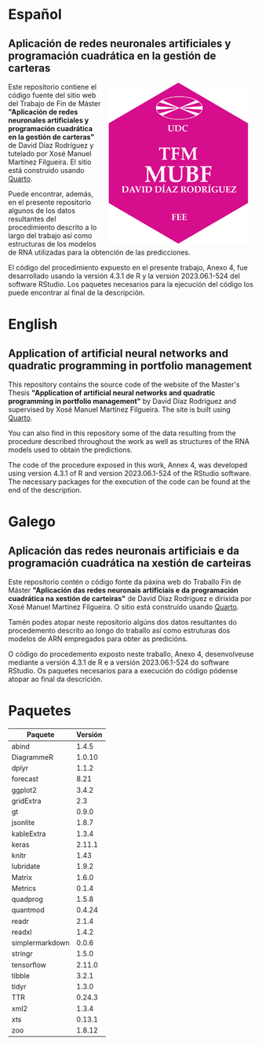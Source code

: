 # Español

## Aplicación de redes neuronales artificiales y programación cuadrática en la gestión de carteras

<a href=""><img src="projectlogo.png" alt="Project image" width="285" align="right" style="margin: 0 1em 0 1em"/></a> Este repositorio contiene el código fuente del sitio web del Trabajo de Fin de Máster **"Aplicación de redes neuronales artificiales y programación cuadrática en la gestión de carteras"** de David Díaz Rodríguez y tutelado por Xosé Manuel Martínez Filgueira. El sitio está construido usando [Quarto](https://quarto.org/).

Puede encontrar, además, en el presente repositorio algunos de los datos resultantes del procedimiento descrito a lo largo del trabajo así como estructuras de los modelos de RNA utilizadas para la obtención de las predicciones.

El código del procedimiento expuesto en el presente trabajo, Anexo 4, fue desarrollado usando la versión 4.3.1 de R y la versión 2023.06.1-524 del software RStudio. Los paquetes necesarios para la ejecución del código los puede encontrar al final de la descripción.

# English

## Application of artificial neural networks and quadratic programming in portfolio management

This repository contains the source code of the website of the Master's Thesis **"Application of artificial neural networks and quadratic programming in portfolio management"** by David Díaz Rodríguez and supervised by Xosé Manuel Martínez Filgueira. The site is built using [Quarto](https://quarto.org/).

You can also find in this repository some of the data resulting from the procedure described throughout the work as well as structures of the RNA models used to obtain the predictions.

The code of the procedure exposed in this work, Annex 4, was developed using version 4.3.1 of R and version 2023.06.1-524 of the RStudio software. The necessary packages for the execution of the code can be found at the end of the description.

# Galego

## Aplicación das redes neuronais artificiais e da programación cuadrática na xestión de carteiras

Este repositorio contén o código fonte da páxina web do Traballo Fin de Máster **"Aplicación das redes neuronais artificiais e da programación cuadrática na xestión de carteiras"** de David Díaz Rodríguez e dirixida por Xosé Manuel Martínez Filgueira. O sitio está construído usando [Quarto](https://quarto.org/).

Tamén podes atopar neste repositorio algúns dos datos resultantes do procedemento descrito ao longo do traballo así como estruturas dos modelos de ARN empregados para obter as predicións.

O código do procedemento exposto neste traballo, Anexo 4, desenvolveuse mediante a versión 4.3.1 de R e a versión 2023.06.1-524 do software RStudio. Os paquetes necesarios para a execución do código pódense atopar ao final da descrición.

# Paquetes

| Paquete         | Versión |
|-----------------|---------|
| abind           | 1.4.5   |
| DiagrammeR      | 1.0.10  |
| dplyr           | 1.1.2   |
| forecast        | 8.21    |
| ggplot2         | 3.4.2   |
| gridExtra       | 2.3     |
| gt              | 0.9.0   |
| jsonlite        | 1.8.7   |
| kableExtra      | 1.3.4   |
| keras           | 2.11.1  |
| knitr           | 1.43    |
| lubridate       | 1.9.2   |
| Matrix          | 1.6.0   |
| Metrics         | 0.1.4   |
| quadprog        | 1.5.8   |
| quantmod        | 0.4.24  |
| readr           | 2.1.4   |
| readxl          | 1.4.2   |
| simplermarkdown | 0.0.6   |
| stringr         | 1.5.0   |
| tensorflow      | 2.11.0  |
| tibble          | 3.2.1   |
| tidyr           | 1.3.0   |
| TTR             | 0.24.3  |
| xml2            | 1.3.4   |
| xts             | 0.13.1  |
| zoo             | 1.8.12  |
